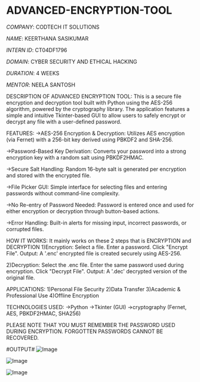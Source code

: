 # ADVANCED-ENCRYPTION-TOOL




*COMPANY*: CODTECH IT SOLUTIONS

*NAME*: KEERTHANA SASIKUMAR

*INTERN ID*: CT04DF1796

*DOMAIN*: CYBER SECURITY AND ETHICAL HACKING

*DURATION*: 4 WEEKS

*MENTOR*: NEELA SANTOSH

DESCRIPTION OF ADVANCED ENCRYPTION TOOL:
This is a secure file encryption and decryption tool built with Python using the AES-256 algorithm, powered by the cryptography library. The application features a simple and intuitive Tkinter-based GUI to allow users to safely encrypt or decrypt any file with a user-defined password.

FEATURES:
->AES-256 Encryption & Decryption:
Utilizes AES encryption (via Fernet) with a 256-bit key derived using PBKDF2 and SHA-256.

->Password-Based Key Derivation:
Converts your password into a strong encryption key with a random salt using PBKDF2HMAC.

->Secure Salt Handling:
Random 16-byte salt is generated per encryption and stored with the encrypted file.

->File Picker GUI:
Simple interface for selecting files and entering passwords without command-line complexity.

->No Re-entry of Password Needed:
Password is entered once and used for either encryption or decryption through button-based actions.

->Error Handling:
Built-in alerts for missing input, incorrect passwords, or corrupted files.

HOW IT WORKS:
It mainly works on these 2 steps that is ENCRYPTION and DECRYPTION
1)Encryption:
Select a file.
Enter a password.
Click "Encrypt File".
Output: A '.enc' encrypted file is created securely using AES-256.

2)Decryption:
Select the .enc file.
Enter the same password used during encryption.
Click "Decrypt File".
Output: A '.dec' decrypted version of the original file.

APPLICATIONS:
1)Personal File Security
2)Data Transfer
3)Academic & Professional Use
4)Offline Encryption

TECHNOLOGIES USED:
->Python
->Tkinter (GUI)
->cryptography (Fernet, AES, PBKDF2HMAC, SHA256)

PLEASE NOTE THAT YOU MUST REMEMBER THE PASSWORD USED DURING ENCRYPTION. FORGOTTEN PASSWORDS CANNOT BE RECOVERED.

#OUTPUT#
![Image](https://github.com/user-attachments/assets/84531b30-6b5e-49b9-8650-2a20e96b1757)

![Image](https://github.com/user-attachments/assets/a408fe79-2440-4a5e-abc5-05a855d2989f)

![Image](https://github.com/user-attachments/assets/456f91a2-d2b6-4d1f-b46b-87c8e60bf69d)










